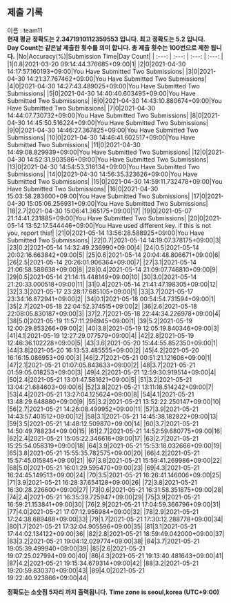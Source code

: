 


  
## 제출 기록  
이름 : team11  
**현재 평균 정확도는 2.3471910112359553 입니다. 최고 정확도는 5.2 입니다.**  
**Day Count는 같은날 제출한 횟수를 의미 합니다. 총 제출 횟수는 100번으로 제한 됩니다.**
|No|Accuracy(%)|Submission Time|Day Count|
| :---: | :---: | :---: | :---: |
|1|0.8|2021-03-20 09:14:44.376685+09:00|1|
|2|0|2021-04-30 14:17:57.160193+09:00|You Have Submitted Two Submissions|
|3|0|2021-04-30 14:21:37.767462+09:00|You Have Submitted Two Submissions|
|4|0|2021-04-30 14:27:43.489025+09:00|You Have Submitted Two Submissions|
|5|0|2021-04-30 14:40:40.603495+09:00|You Have Submitted Two Submissions|
|6|0|2021-04-30 14:43:10.880674+09:00|You Have Submitted Two Submissions|
|7|0|2021-04-30 14:44:07.730732+09:00|You Have Submitted Two Submissions|
|8|0|2021-04-30 14:45:50.516224+09:00|You Have Submitted Two Submissions|
|9|0|2021-04-30 14:46:27.367825+09:00|You Have Submitted Two Submissions|
|10|0|2021-04-30 14:46:41.602517+09:00|You Have Submitted Two Submissions|
|11|0|2021-04-30 14:49:08.829939+09:00|You Have Submitted Two Submissions|
|12|0|2021-04-30 14:52:31.903586+09:00|You Have Submitted Two Submissions|
|13|0|2021-04-30 14:54:53.316134+09:00|You Have Submitted Two Submissions|
|14|0|2021-04-30 14:56:35.323626+09:00|You Have Submitted Two Submissions|
|15|0|2021-04-30 14:59:11.732478+09:00|You Have Submitted Two Submissions|
|16|0|2021-04-30 15:03:58.283600+09:00|You Have Submitted Two Submissions|
|17|0|2021-04-30 15:05:06.256931+09:00|You Have Submitted Two Submissions|
|18|2.7|2021-04-30 15:06:41.365175+09:00|17|
|19|0|2021-05-07 21:14:41.231885+09:00|You Have Submitted Two Submissions|
|20|0|2021-05-14 13:52:17.544446+09:00|You Have used different key. if this is not you, report this!|
|21|0|2021-05-14 13:56:28.588925+09:00|You Have Submitted Two Submissions|
|22|0.7|2021-05-14 14:19:07.378175+09:00|3|
|23|0.2|2021-05-14 14:32:49.236990+09:00|4|
|24|0.5|2021-05-14 20:02:16.663842+09:00|5|
|25|0.6|2021-05-14 20:04:48.806671+09:00|6|
|26|2.5|2021-05-14 20:26:01.906364+09:00|7|
|27|3.1|2021-05-14 21:06:58.588638+09:00|8|
|28|0.4|2021-05-14 21:09:07.746810+09:00|9|
|29|0.5|2021-05-14 21:14:11.448149+09:00|10|
|30|3.0|2021-05-14 21:20:33.000518+09:00|11|
|31|0.4|2021-05-14 21:41:47.198305+09:00|12|
|32|3.3|2021-05-17 23:28:17.685105+09:00|1|
|33|3.7|2021-05-17 23:34:16.872941+09:00|2|
|34|0.1|2021-05-18 00:54:54.731594+09:00|1|
|35|2.7|2021-05-18 22:04:52.374515+09:00|2|
|36|2.6|2021-05-18 22:08:05.830187+09:00|3|
|37|2.7|2021-05-18 22:44:34.226978+09:00|4|
|38|5.0|2021-05-19 11:57:11.296945+09:00|1|
|39|5.2|2021-05-19 12:00:29.853266+09:00|2|
|40|3.8|2021-05-19 12:05:19.840346+09:00|3|
|41|4.1|2021-05-19 12:27:29.077579+09:00|4|
|42|2.8|2021-05-19 12:46:36.102228+09:00|5|
|43|3.6|2021-05-20 15:44:55.852350+09:00|1|
|44|3.8|2021-05-20 16:13:53.485555+09:00|2|
|45|4.2|2021-05-20 16:16:15.086953+09:00|3|
|46|2.7|2021-05-21 00:51:21.121606+09:00|1|
|47|2.1|2021-05-21 01:07:05.843633+09:00|2|
|48|3.7|2021-05-21 01:59:05.018253+09:00|3|
|49|4.2|2021-05-21 12:59:30.919514+09:00|4|
|50|2.4|2021-05-21 13:01:47.581621+09:00|5|
|51|3.2|2021-05-21 13:04:21.684603+09:00|6|
|52|3.8|2021-05-21 13:11:18.514242+09:00|7|
|53|4.4|2021-05-21 13:27:04.125624+09:00|8|
|54|4.1|2021-05-21 13:48:29.648880+09:00|9|
|55|3.2|2021-05-21 13:52:22.250147+09:00|10|
|56|2.7|2021-05-21 14:26:08.499952+09:00|11|
|57|3.9|2021-05-21 14:43:57.401512+09:00|12|
|58|3.1|2021-05-21 14:45:38.182822+09:00|13|
|59|3.5|2021-05-21 14:48:12.509870+09:00|14|
|60|3.7|2021-05-21 14:50:49.788234+09:00|15|
|61|2.7|2021-05-21 14:52:59.680775+09:00|16|
|62|2.4|2021-05-21 15:05:22.346616+09:00|17|
|63|2.7|2021-05-21 15:25:54.058319+09:00|18|
|64|3.9|2021-05-21 15:53:18.032666+09:00|19|
|65|3.8|2021-05-21 15:55:35.782575+09:00|20|
|66|4.2|2021-05-21 15:57:45.015845+09:00|21|
|67|3.8|2021-05-21 15:59:41.269986+09:00|22|
|68|5.0|2021-05-21 16:01:29.595470+09:00|23|
|69|4.3|2021-05-21 16:24:45.149513+09:00|24|
|70|3.5|2021-05-21 16:26:41.146006+09:00|25|
|71|3.9|2021-05-21 16:28:37.654128+09:00|26|
|72|3.8|2021-05-21 16:30:28.226600+09:00|27|
|73|0.6|2021-05-21 16:31:58.351875+09:00|28|
|74|2.4|2021-05-21 16:35:39.725947+09:00|29|
|75|3.9|2021-05-21 16:59:21.153841+09:00|30|
|76|2.9|2021-05-21 17:04:59.366796+09:00|31|
|77|4.0|2021-05-21 17:07:12.956984+09:00|32|
|78|2.9|2021-05-21 17:24:38.689488+09:00|33|
|79|1.7|2021-05-21 17:30:12.288778+09:00|34|
|80|1.7|2021-05-21 17:32:04.905596+09:00|35|
|81|3.1|2021-05-21 17:44:02.134122+09:00|36|
|82|2.8|2021-05-21 18:59:49.042000+09:00|37|
|83|3.2|2021-05-21 19:04:12.029774+09:00|38|
|84|3.7|2021-05-21 19:05:39.499940+09:00|39|
|85|2.6|2021-05-21 19:07:25.027994+09:00|40|
|86|4.3|2021-05-21 19:13:40.481643+09:00|41|
|87|4.2|2021-05-21 19:15:34.679314+09:00|42|
|88|3.2|2021-05-21 19:20:59.830370+09:00|43|
|89|4.0|2021-05-21 19:22:40.923866+09:00|44|


**정확도는 소숫점 5자리 까지 출력됩니다.**
**Time zone is seoul,korea (UTC+9:00)**
